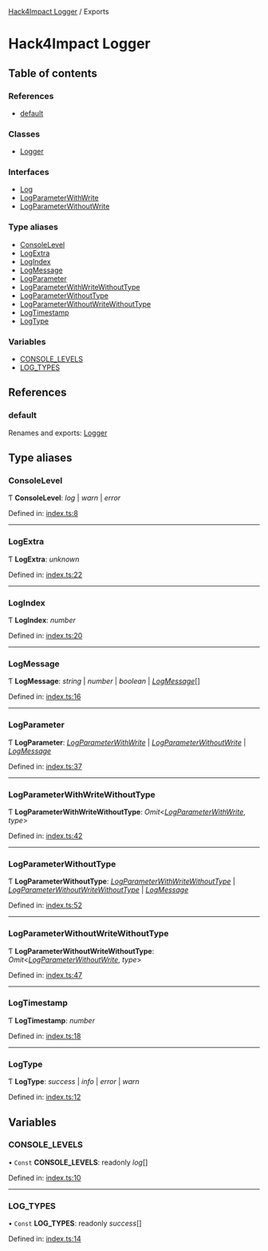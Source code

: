 [Hack4Impact Logger](https://github.com/hack4impact/logger/tree/main/docs/README.md) / Exports

# Hack4Impact Logger

## Table of contents

### References

- [default](https://github.com/hack4impact/logger/tree/main/docs/modules.md#default)

### Classes

- [Logger](https://github.com/hack4impact/logger/tree/main/docs/classes/logger.md)

### Interfaces

- [Log](https://github.com/hack4impact/logger/tree/main/docs/interfaces/log.md)
- [LogParameterWithWrite](https://github.com/hack4impact/logger/tree/main/docs/interfaces/logparameterwithwrite.md)
- [LogParameterWithoutWrite](https://github.com/hack4impact/logger/tree/main/docs/interfaces/logparameterwithoutwrite.md)

### Type aliases

- [ConsoleLevel](https://github.com/hack4impact/logger/tree/main/docs/modules.md#consolelevel)
- [LogExtra](https://github.com/hack4impact/logger/tree/main/docs/modules.md#logextra)
- [LogIndex](https://github.com/hack4impact/logger/tree/main/docs/modules.md#logindex)
- [LogMessage](https://github.com/hack4impact/logger/tree/main/docs/modules.md#logmessage)
- [LogParameter](https://github.com/hack4impact/logger/tree/main/docs/modules.md#logparameter)
- [LogParameterWithWriteWithoutType](https://github.com/hack4impact/logger/tree/main/docs/modules.md#logparameterwithwritewithouttype)
- [LogParameterWithoutType](https://github.com/hack4impact/logger/tree/main/docs/modules.md#logparameterwithouttype)
- [LogParameterWithoutWriteWithoutType](https://github.com/hack4impact/logger/tree/main/docs/modules.md#logparameterwithoutwritewithouttype)
- [LogTimestamp](https://github.com/hack4impact/logger/tree/main/docs/modules.md#logtimestamp)
- [LogType](https://github.com/hack4impact/logger/tree/main/docs/modules.md#logtype)

### Variables

- [CONSOLE_LEVELS](https://github.com/hack4impact/logger/tree/main/docs/modules.md#console_levels)
- [LOG_TYPES](https://github.com/hack4impact/logger/tree/main/docs/modules.md#log_types)

## References

### default

Renames and exports: [Logger](https://github.com/hack4impact/logger/tree/main/docs/classes/logger.md)

## Type aliases

### ConsoleLevel

Ƭ **ConsoleLevel**: _log_ \| _warn_ \| _error_

Defined in: [index.ts:8](https://github.com/hack4impact/logger/blob/4a96e26/src/index.ts#L8)

---

### LogExtra

Ƭ **LogExtra**: _unknown_

Defined in: [index.ts:22](https://github.com/hack4impact/logger/blob/4a96e26/src/index.ts#L22)

---

### LogIndex

Ƭ **LogIndex**: _number_

Defined in: [index.ts:20](https://github.com/hack4impact/logger/blob/4a96e26/src/index.ts#L20)

---

### LogMessage

Ƭ **LogMessage**: _string_ \| _number_ \| _boolean_ \| [_LogMessage_](https://github.com/hack4impact/logger/tree/main/docs/modules.md#logmessage)[]

Defined in: [index.ts:16](https://github.com/hack4impact/logger/blob/4a96e26/src/index.ts#L16)

---

### LogParameter

Ƭ **LogParameter**: [_LogParameterWithWrite_](https://github.com/hack4impact/logger/tree/main/docs/interfaces/logparameterwithwrite.md) \| [_LogParameterWithoutWrite_](https://github.com/hack4impact/logger/tree/main/docs/interfaces/logparameterwithoutwrite.md) \| [_LogMessage_](https://github.com/hack4impact/logger/tree/main/docs/modules.md#logmessage)

Defined in: [index.ts:37](https://github.com/hack4impact/logger/blob/4a96e26/src/index.ts#L37)

---

### LogParameterWithWriteWithoutType

Ƭ **LogParameterWithWriteWithoutType**: _Omit_<[_LogParameterWithWrite_](https://github.com/hack4impact/logger/tree/main/docs/interfaces/logparameterwithwrite.md), _type_\>

Defined in: [index.ts:42](https://github.com/hack4impact/logger/blob/4a96e26/src/index.ts#L42)

---

### LogParameterWithoutType

Ƭ **LogParameterWithoutType**: [_LogParameterWithWriteWithoutType_](https://github.com/hack4impact/logger/tree/main/docs/modules.md#logparameterwithwritewithouttype) \| [_LogParameterWithoutWriteWithoutType_](https://github.com/hack4impact/logger/tree/main/docs/modules.md#logparameterwithoutwritewithouttype) \| [_LogMessage_](https://github.com/hack4impact/logger/tree/main/docs/modules.md#logmessage)

Defined in: [index.ts:52](https://github.com/hack4impact/logger/blob/4a96e26/src/index.ts#L52)

---

### LogParameterWithoutWriteWithoutType

Ƭ **LogParameterWithoutWriteWithoutType**: _Omit_<[_LogParameterWithoutWrite_](https://github.com/hack4impact/logger/tree/main/docs/interfaces/logparameterwithoutwrite.md), _type_\>

Defined in: [index.ts:47](https://github.com/hack4impact/logger/blob/4a96e26/src/index.ts#L47)

---

### LogTimestamp

Ƭ **LogTimestamp**: _number_

Defined in: [index.ts:18](https://github.com/hack4impact/logger/blob/4a96e26/src/index.ts#L18)

---

### LogType

Ƭ **LogType**: _success_ \| _info_ \| _error_ \| _warn_

Defined in: [index.ts:12](https://github.com/hack4impact/logger/blob/4a96e26/src/index.ts#L12)

## Variables

### CONSOLE_LEVELS

• `Const` **CONSOLE_LEVELS**: readonly _log_[]

Defined in: [index.ts:10](https://github.com/hack4impact/logger/blob/4a96e26/src/index.ts#L10)

---

### LOG_TYPES

• `Const` **LOG_TYPES**: readonly _success_[]

Defined in: [index.ts:14](https://github.com/hack4impact/logger/blob/4a96e26/src/index.ts#L14)
